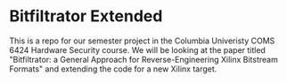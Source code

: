 # Bitfiltrator Extended

This is a repo for our semester project in the Columbia Univeristy COMS 6424 Hardware Security course.
We will be looking at the paper titled "Bitfiltrator: a General Approach for Reverse-Engineering Xilinx Bitstream Formats" and extending the code for a new Xilinx target.
